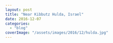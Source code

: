 ```yaml
---
layout: post
title: "Near Kibbutz Hulda, Israel"
date: 2016-12-07
categories: 
  - "blog"
coverImage: "/assets/images/2016/12/hulda.jpg"
---
```



